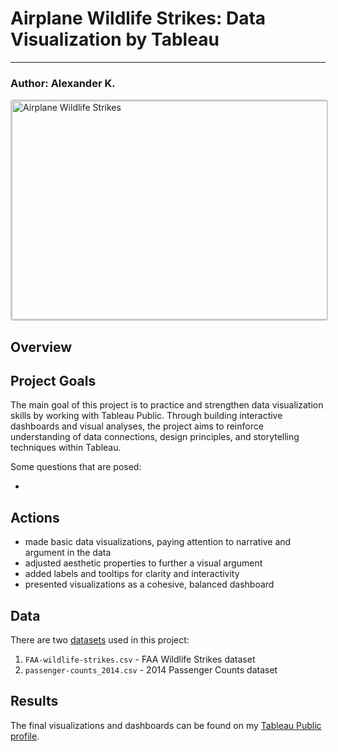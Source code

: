 # Airplane Wildlife Strikes: Data Visualization by Tableau
***

### Author: Alexander K.

<a href="https://public.tableau.com/views/Airplane_Wildlife_Strikes_Tableau_Project/Dashboard1?:language=en-US&:sid=&:redirect=auth&:display_count=n&:origin=viz_share_link" target="_blank">
<img src="Airplane_Wildlife_Strikes.png" 
     alt="Airplane Wildlife Strikes" 
     width="700" 
     height="350" 
     style="display:block; margin:auto; border:2px solid #ccc; border-radius:4px;">
</a>

## Overview


## Project Goals
The main goal of this project is to practice and strengthen data visualization skills by working with Tableau Public. Through building interactive dashboards and visual analyses, the project aims to reinforce understanding of data connections, design principles, and storytelling techniques within Tableau.

Some questions that are posed:

- 

## Actions

- made basic data visualizations, paying attention to narrative and argument in the data
- adjusted aesthetic properties to further a visual argument
- added labels and tooltips for clarity and interactivity
- presented visualizations as a cohesive, balanced dashboard

## Data

There are two [datasets](https://www.dropbox.com/scl/fi/imowi7wd1501x56xat3u2/datasets_Airplane_Wildlife_Strikes_Tableau_Project.zip?rlkey=gb2y5siwi3d6vfpntjq0oqbok&dl=0) used in this project:

1. `FAA-wildlife-strikes.csv` - FAA Wildlife Strikes dataset
2. `passenger-counts_2014.csv` - 2014 Passenger Counts dataset

## Results

The final visualizations and dashboards can be found on my [Tableau Public profile](https://public.tableau.com/views/Airplane_Wildlife_Strikes_Tableau_Project/Dashboard1?:language=en-US&:sid=&:redirect=auth&:display_count=n&:origin=viz_share_link).
